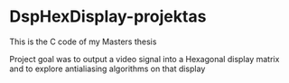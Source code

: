 # DspHexDisplay-projektas

This is the C code of my Masters thesis

Project goal was to output a video signal into a Hexagonal display matrix and to explore antialiasing algorithms on that display

